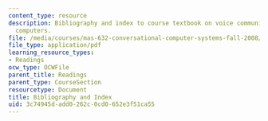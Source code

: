 ```yaml
---
content_type: resource
description: Bibliography and index to course textbook on voice communication with
  computers.
file: /media/courses/mas-632-conversational-computer-systems-fall-2008/3c74945dadd0262c0cd0652e3f51ca55_shmandt_txt_indx.pdf
file_type: application/pdf
learning_resource_types:
- Readings
ocw_type: OCWFile
parent_title: Readings
parent_type: CourseSection
resourcetype: Document
title: Bibliography and Index
uid: 3c74945d-add0-262c-0cd0-652e3f51ca55
---
```

